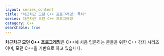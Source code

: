 ```yaml
---
layout: series_content
title: "차근차근 모던 C++ 프로그래밍: 목차"
series: 차근차근 모던 C++ 프로그래밍
category: C++
searchable: true
---
```


**차근차근 모던 C++ 프로그래밍**은 C++에 처음 입문하는 분들을 위한 C++ 강좌 시리즈이며, 모던 C++을 기반으로 하고 있습니다.